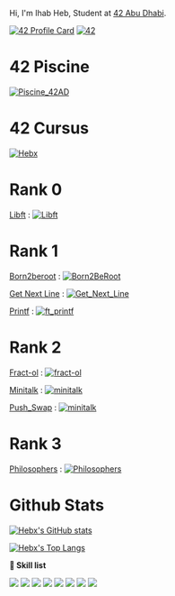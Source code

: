Hi, I'm Ihab Heb, Student at [42 Abu Dhabi](https://42abudhabi.ae/).

[![42 Profile Card](https://1337-readme.vercel.app/api/profile?cursus=42cursus&dark=true&leet_logo=hide&login=ihormi)](https://github.com/Hebx)
[![42](https://badgen.net/badge/Born2Code/ihormi/yellow?cache=86400&icon=https://meta.intra.42.fr/assets/42_logo-7dfc9110a5319a308863b96bda33cea995046d1731cebb735e41b16255106c12.svg)](https://github.com/Hebx)

# 42 Piscine
[![Piscine_42AD](https://badge42.herokuapp.com/api/stats/ihormi?cursus=C%20Piscine)](https://github.com/Hebx/Piscine_42AD)

# 42 Cursus
[![Hebx](https://badge42.herokuapp.com/api/stats/ihormi?cursus=42Cursus)](https://github.com/Hebx)

# Rank 0
[Libft](https://github.com/Hebx/Libft) : [![Libft](https://badge42.herokuapp.com/api/project/ihormi/Libft)](https://github.com/Hebx/Libft)

# Rank 1
[Born2beroot](https://github.com/Hebx/Born2BeRoot) : [![Born2BeRoot](https://badge42.herokuapp.com/api/project/ihormi/Born2beroot)](https://github.com/Hebx/Born2BeRoot)

[Get Next Line](https://github.com/Hebx/Get_Next_Line) : [![Get_Next_Line](https://badge42.herokuapp.com/api/project/ihormi/get_next_line)](https://github.com/Hebx/Get_Next_Line)

[Printf](https://github.com/Hebx/ft_printf) : [![ft_printf](https://badge42.herokuapp.com/api/project/ihormi/ft_printf)](https://github.com/Hebx/ft_printf)

# Rank 2
[Fract-ol](https://github.com/Hebx/fract-ol) : [![fract-ol](https://badge42.herokuapp.com/api/project/ihormi/fract-ol)](https://github.com/Hebx/fract-ol)

[Minitalk](https://github.com/Hebx/minitalk) : [![minitalk](https://badge42.herokuapp.com/api/project/ihormi/minitalk)](https://github.com/Hebx/minitalk)

[Push_Swap](https://github.com/Hebx/push_swap) : [![minitalk](https://badge42.herokuapp.com/api/project/ihormi/push_swap)](https://github.com/Hebx/Push_Swap)

# Rank 3
[Philosophers](https://github.com/Hebx/Philosophers) : [![Philosophers](https://badge42.herokuapp.com/api/project/ihormi/Philosophers)](https://github.com/Hebx/Philosophers)

# Github Stats

[![Hebx's GitHub stats](https://github-readme-stats.vercel.app/api?username=hebx&show_icons=true&theme=dracula)](https://github.com/Hebx)

[![Hebx's Top Langs](https://github-readme-stats.vercel.app/api/top-langs/?username=hebx&layout=compact&show_icons=true&theme=dracula&langs_count=10)](https://github.com/Hebx)

**👷 Skill list**

<img src="https://img.shields.io/badge/javascript%20-%23323330.svg?&style=for-the-badge&logo=javascript&logoColor=%23F7DF1E"/> <img src="https://img.shields.io/badge/c%20-%2300599C.svg?&style=for-the-badge&logo=c&logoColor=white"/> <img src="https://img.shields.io/badge/markdown-%23000000.svg?&style=for-the-badge&logo=markdown&logoColor=white"/> <img src="https://img.shields.io/badge/shell_script%20-%23121011.svg?&style=for-the-badge&logo=gnu-bash&logoColor=white"/> <img src="https://img.shields.io/badge/express.js%20-%23404d59.svg?&style=for-the-badge"/> <img src="https://img.shields.io/badge/react%20-%2320232a.svg?&style=for-the-badge&logo=react&logoColor=%2361DAFB"/> <img src="https://img.shields.io/badge/github%20-%23121011.svg?&style=for-the-badge&logo=github&logoColor=white"/> <img src="https://img.shields.io/badge/docker%20-%230db7ed.svg?&style=for-the-badge&logo=docker&logoColor=white"/> 
